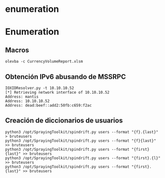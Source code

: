 # enumeration

# Enumeration

## Macros

```
olevba -c CurrencyVolumeReport.xlsm
```

## Obtención IPv6 abusando de MSSRPC

```
IOXIDResolver.py -t 10.10.10.52
[*] Retrieving network interface of 10.10.10.52
Address: mantis
Address: 10.10.10.52
Address: dead:beef::add2:50fb:c659:f2ac
```

## Creación de diccionarios de usuarios

```
python3 /opt/SprayingToolkit/spindrift.py users --format "{f}.{last}" > bruteusers
python3 /opt/SprayingToolkit/spindrift.py users --format "{f}{last}" >> bruteusers
python3 /opt/SprayingToolkit/spindrift.py users --format "{first}{last}" >> bruteusers
python3 /opt/SprayingToolkit/spindrift.py users --format "{first}.{l}" >> bruteusers
python3 /opt/SprayingToolkit/spindrift.py users --format "{first}.{last}" >> bruteusers
```
